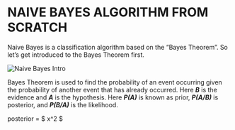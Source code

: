# NAIVE BAYES ALGORITHM FROM SCRATCH

Naive Bayes is a classification algorithm based on the “Bayes Theorem”. So let’s get introduced to the Bayes Theorem first.

![Naive Bayes Intro](https://user-images.githubusercontent.com/40186859/178624935-599a6618-4c3a-47d6-9232-4df5a673712c.jpg)

Bayes Theorem is used to find the probability of an event occurring given the probability of another event that has already occurred. Here _**B**_ is the evidence and _**A**_ is the hypothesis. Here _**P(A)**_ is known as prior, _**P(A/B)**_ is posterior, and _**P(B/A)**_ is the likelihood.

posterior = $ x^2 $





